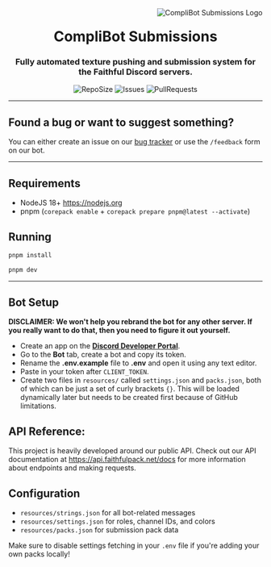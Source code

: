 <img src="https://database.faithfulpack.net/images/branding/logos/transparent/hd/complibot_submissions_logo.png?w=256" alt="CompliBot Submissions Logo" align="right">
<div align="center">
  <h1>CompliBot Submissions</h1>
  <h3>Fully automated texture pushing and submission system for the Faithful Discord servers.</h3>

  ![RepoSize](https://img.shields.io/github/repo-size/Faithful-Resource-Pack/CompliBot-Submissions)
  ![Issues](https://img.shields.io/github/issues/Faithful-Resource-Pack/CompliBot-Submissions)
  ![PullRequests](https://img.shields.io/github/issues-pr/Faithful-Resource-Pack/CompliBot-Submissions)
</div>

---

## Found a bug or want to suggest something?

You can either create an issue on our [bug tracker](https://github.com/Faithful-Resource-Pack/CompliBot-Submissions/issues/new/choose) or use the `/feedback` form on our bot.

---

## Requirements

- NodeJS 18+ https://nodejs.org
- pnpm (`corepack enable` + `corepack prepare pnpm@latest --activate`)

## Running

```bash
pnpm install
```

```bash
pnpm dev
```

---

## Bot Setup

**DISCLAIMER: We won't help you rebrand the bot for any other server. If you really want to do that, then you need to figure it out yourself.**

- Create an app on the **[Discord Developer Portal](https://discord.com/developers/)**.
- Go to the **Bot** tab, create a bot and copy its token.
- Rename the **.env.example** file to **.env** and open it using any text editor.
- Paste in your token after `CLIENT_TOKEN`.
- Create two files in `resources/` called `settings.json` and `packs.json`, both of which can be just a set of curly brackets `{}`. This will be loaded dynamically later but needs to be created first because of GitHub limitations.

## API Reference:

This project is heavily developed around our public API. Check out our API documentation at https://api.faithfulpack.net/docs for more information about endpoints and making requests.

## Configuration

- `resources/strings.json` for all bot-related messages
- `resources/settings.json` for roles, channel IDs, and colors
- `resources/packs.json` for submission pack data

Make sure to disable settings fetching in your `.env` file if you're adding your own packs locally!
